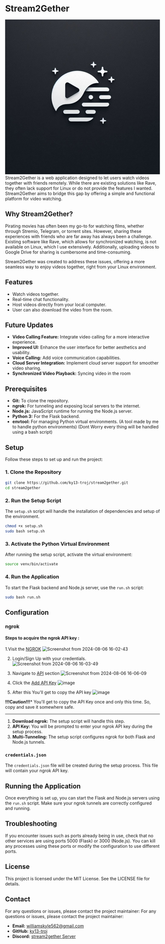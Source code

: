 # Stream2Gether
![stream2gether](stream2gether.jpeg)
Stream2Gether is a web application designed to let users watch videos together with friends remotely. While there are existing solutions like Rave, they often lack support for Linux or do not provide the features I wanted. Stream2Gether aims to bridge this gap by offering a simple and functional platform for video watching.

## Why Stream2Gether?
Pirating movies has often been my go-to for watching films, whether through Stremio, Telegram, or torrent sites. However, sharing these experiences with friends who are far away has always been a challenge. Existing software like Rave, which allows for synchronized watching, is not available on Linux, which I use extensively. Additionally, uploading videos to Google Drive for sharing is cumbersome and time-consuming.

Stream2Gether was created to address these issues, offering a more seamless way to enjoy videos together, right from your Linux environment.


## Features

- Watch videos together.
- Real-time chat functionality.
- Host videos directly from your local computer.
- User can also download the video from the room.

## Future Updates

- **Video Calling Feature:** Integrate video calling for a more interactive experience.
- **Improved UI:** Enhance the user interface for better aesthetics and usability.
- **Voice Calling:** Add voice communication capabilities.
- **Cloud Server Integration:** Implement cloud server support for smoother video sharing.
- **Synchronized Video Playback:** Syncing video in the room

## Prerequisites

- **Git:** To clone the repository.
- **ngrok:** For tunneling and exposing local servers to the internet.
- **Node.js:** JavaScript runtime for running the Node.js server.
- **Python 3:** For the Flask backend.
- **envtool:** For managing Python virtual environments. (A tool made by me to handle python environments)
(Dont Worry every thing will be handled using a bash script)

## Setup

Follow these steps to set up and run the project:

### 1. Clone the Repository

```bash
git clone https://github.com/ky13-troj/stream2gether.git
cd stream2gether
```

### 2. Run the Setup Script

The `setup.sh` script will handle the installation of dependencies and setup of the environment.
```bash
chmod +x setup.sh
sudo bash setup.sh

```
### 3. Activate the Python Virtual Environment

After running the setup script, activate the virtual environment:
```bash
source venv/bin/activate

```
### 4. Run the Application

To start the Flask backend and Node.js server, use the `run.sh` script:
```bash
sudo bash run.sh

```

## Configuration

### ngrok

#### Steps to acquire the ngrok API key : 
1.Visit the [NGROK](https://ngrok.com/)
   ![Screenshot from 2024-08-06 16-02-43](https://github.com/user-attachments/assets/8be190e6-dfe8-46bc-996d-b66569702259)

   
2. Login/Sign Up with your credentials.
  ![Screenshot from 2024-08-06 16-03-49](https://github.com/user-attachments/assets/9cf187dc-2943-49b9-810a-4308c79f76c3)


3. Navigate to [API](https://dashboard.ngrok.com/api) section
  ![Screenshot from 2024-08-06 16-06-09](https://github.com/user-attachments/assets/199dbf2c-e40b-4977-86d2-94d7a52c351a)


4. Click the [Add API Key](https://dashboard.ngrok.com/api/new)
  ![image](https://github.com/user-attachments/assets/d0762451-f589-440f-992e-a58293d05232)



5. After this You'll get to copy the API key
  ![image](https://github.com/user-attachments/assets/d95d0819-72b5-4ef7-a9be-e80dd91995cd)



**!!!Caution!!!*** 
You'll get to copy the API Key once and only this time. So, copy and save it somewhere safe.

____
1. **Download ngrok:** The setup script will handle this step.
2. **API Key:** You will be prompted to enter your ngrok API key during the setup process. 
3. **Multi-Tunneling:** The setup script configures ngrok for both Flask and Node.js tunnels.

### `credentials.json`

The `credentials.json` file will be created during the setup process. This file will contain your ngrok API key.

## Running the Application

Once everything is set up, you can start the Flask and Node.js servers using the `run.sh` script. Make sure your ngrok tunnels are correctly configured and running.

## Troubleshooting

If you encounter issues such as ports already being in use, check that no other services are using ports 5000 (Flask) or 3000 (Node.js). You can kill any processes using these ports or modify the configuration to use different ports.

## License

This project is licensed under the MIT License. See the LICENSE file for details.

## Contact

For any questions or issues, please contact the project maintainer:
For any questions or issues, please contact the project maintainer:

- **Email:** williamskyle562@gmail.com
- **GitHub:** [ky13-troj](https://github.com/ky13-troj)
- **Discord:** [stream2gether Server](https://discord.gg/cT3wXCYZ)
